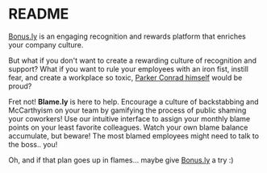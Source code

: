 # README

[Bonus.ly](https://bonus.ly) is an engaging recognition and rewards platform that enriches your company culture.

But what if you don't want to create a rewarding culture of recognition and support? What if you want to rule your employees with an iron fist, instill fear, and create a workplace so toxic, [Parker Conrad himself](https://www.vanityfair.com/news/2017/02/zenefits-fires-nearly-half-its-staff) would be proud?

Fret not! **Blame.ly** is here to help. Encourage a culture of backstabbing and McCarthyism on your team by gamifying the process of public shaming your coworkers! Use our intuitive interface to assign your monthly blame points on your least favorite colleagues. Watch your own blame balance accumulate, but beware! The most blamed employees might need to talk to the boss.. you!

Oh, and if that plan goes up in flames... maybe give [Bonus.ly](https://bonus.ly) a try :)
